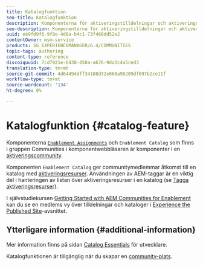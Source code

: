 ```yaml
---
title: Katalogfunktion
seo-title: Katalogfunktion
description: Komponenterna för aktiveringstilldelningar och aktiveringskatalog är komponenter i en aktiveringscommunity
seo-description: Komponenterna för aktiveringstilldelningar och aktiveringskatalog är komponenter i en aktiveringscommunity
uuid: ee9fd9f6-9f8e-4d8a-b4c1-73f466dd52e2
contentOwner: msm-service
products: SG_EXPERIENCEMANAGER/6.4/COMMUNITIES
topic-tags: authoring
content-type: reference
discoiquuid: 7cd7921e-6438-450a-a676-9da3c4a5ced3
translation-type: tm+mt
source-git-commit: 4d64494dff34108d32e060a96209df697b2ce11f
workflow-type: tm+mt
source-wordcount: '134'
ht-degree: 0%

---
```



# Katalogfunktion {#catalog-feature}

Komponenterna [ `Enablement Assignments`](assignments.md) och `Enablement Catalog` som finns i gruppen Communities i komponentwebbläsaren är komponenter i en [aktiveringscommunity](overview.md#enablement-community).

Komponenten `Enablement Catalog` ger communitymedlemmar åtkomst till en katalog med [aktiveringsresurser](resources.md). Användningen av AEM-taggar är en viktig del i hanteringen av listan över aktiveringsresurser i en katalog (se [Tagga aktiveringsresurser](tag-resources.md)).

I självstudiekursen [Getting Started with AEM Communities for Enablement](getting-started-enablement.md) kan du se en medlems vy över tilldelningar och kataloger i [Experience the Published Site](enablement-published-site.md)-avsnittet.

## Ytterligare information {#additional-information}

Mer information finns på sidan [Catalog Essentials](catalog-developer-essentials.md) för utvecklare.

Katalogfunktionen [](functions.md#catalog-function) är tillgänglig när du skapar en [community-plats](sites-console.md).
